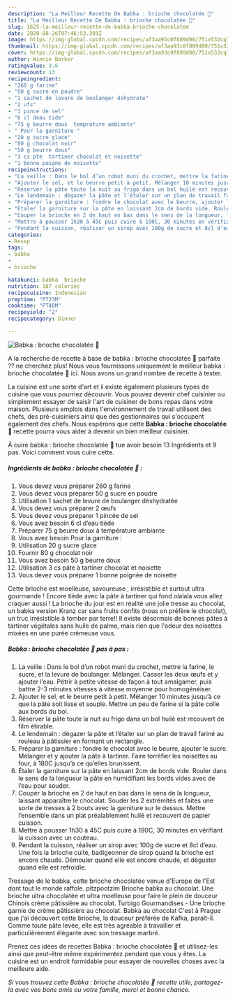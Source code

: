```yaml
---
description: "La Meilleur Recette De Babka : brioche chocolatée 🌺"
title: "La Meilleur Recette De Babka : brioche chocolatée 🌺"
slug: 1625-la-meilleur-recette-de-babka-brioche-chocolatee
date: 2020-08-26T07:46:53.393Z
image: https://img-global.cpcdn.com/recipes/af3aa93c0f889d00/751x532cq70/babka-brioche-chocolatee-🌺-photo-principale-de-la-recette.jpg
thumbnail: https://img-global.cpcdn.com/recipes/af3aa93c0f889d00/751x532cq70/babka-brioche-chocolatee-🌺-photo-principale-de-la-recette.jpg
cover: https://img-global.cpcdn.com/recipes/af3aa93c0f889d00/751x532cq70/babka-brioche-chocolatee-🌺-photo-principale-de-la-recette.jpg
author: Winnie Barker
ratingvalue: 3.6
reviewcount: 13
recipeingredient:
- "260 g farine"
- "50 g sucre en poudre"
- "1 sachet de levure de boulanger dshydrate"
- "2 ufs"
- "1 pince de sel"
- "6 cl deau tide"
- "75 g beurre doux  temprature ambiante"
- " Pour la garniture "
- "20 g sucre glace"
- "80 g chocolat noir"
- "50 g beurre doux"
- "3 cs pte  tartiner chocolat et noisette"
- "1 bonne poigne de noisette"
recipeinstructions:
- "La veille : Dans le bol d’un robot muni du crochet, mettre la farine, le sucre, et la levure de boulanger. Mélanger. Casser les deux œufs et y ajouter l’eau. Pétrir à petite vitesse de façon à tout amalgamer, puis battre 2-3 minutes vitesses à vitesse moyenne pour homogénéiser."
- "Ajouter le sel, et le beurre petit à petit. Mélanger 10 minutes jusqu’à ce que la pâte soit lisse et souple. Mettre un peu de farine si la pâte colle aux bords du bol."
- "Réserver la pâte toute la nuit au frigo dans un bol huilé est recouvert de film étirable."
- "Le lendemain : dégazer la pâte et l’étaler sur un plan de travail fariné au rouleau à pâtissier en formant un rectangle."
- "Préparer la garniture : fondre le chocolat avec le beurre, ajouter le sucre. Mélanger et y ajouter la pâte à tartiner. Faire torréfier les noisettes au four, à 180C jusqu’à ce qu’elles brunissent."
- "Étaler la garniture sur la pâte en laissant 2cm de bords vide. Rouler dans le sens de la longueur la pâte en humidifiant les bords vides avec de l’eau pour souder."
- "Couper la brioche en 2 de haut en bas dans le sens de la longueur, laissant apparaître le chocolat. Souder les 2 extrémités et faites une sorte de tresses à 2 bouts avec la garniture sur le dessus. Mettre l’ensemble dans un plat préalablement huilé et recouvert de papier cuisson."
- "Mettre à pousser 1h30 à 45C puis cuire à 190C, 30 minutes en vérifiant la cuisson avec un couteau."
- "Pendant la cuisson, réaliser un sirop avec 100g de sucre et 8cl d’eau. Une fois la brioche cuite, badigeonner de sirop quand la brioche est encore chaude. Démouler quand elle est encore chaude, et déguster quand elle est refroidie."
categories:
- Resep
tags:
- babka
- 
- brioche

katakunci: babka  brioche 
nutrition: 187 calories
recipecuisine: Indonesian
preptime: "PT23M"
cooktime: "PT48M"
recipeyield: "2"
recipecategory: Dinner

---
```



![Babka : brioche chocolatée 🌺](https://img-global.cpcdn.com/recipes/af3aa93c0f889d00/751x532cq70/babka-brioche-chocolatee-🌺-photo-principale-de-la-recette.jpg)

A la recherche de recette à base de babka : brioche chocolatée 🌺 parfaite ?? ne cherchez plus! Nous vous fournissons uniquement le meilleur babka : brioche chocolatée 🌺 ici. Nous avons un grand nombre de recette à tester.

La cuisine est une sorte d'art et il existe également plusieurs types de cuisine que vous pourriez découvrir. Vous pouvez devenir chef cuisinier ou simplement essayer de saisir l'art de cuisiner de bons repas dans votre maison. Plusieurs emplois dans l'environnement de travail utilisent des chefs, des pré-cuisiniers ainsi que des gestionnaires qui s'occupent également des chefs. Nous espérons que cette <strong> Babka : brioche chocolatée 🌺 </strong> recette pourra vous aider à devenir un bien meilleur cuisinier.

<!--inarticleads1-->

À cuire babka : brioche chocolatée 🌺 tue avoir besoin 13 Ingrédients et 9 pas. Voici comment vous cuire cette.

##### Ingrédients de babka : brioche chocolatée 🌺 :

1. Vous devez vous préparer 260 g farine
1. Vous devez vous préparer 50 g sucre en poudre
1. Utilisation 1 sachet de levure de boulanger déshydratée
1. Vous devez vous préparer 2 œufs
1. Vous devez vous préparer 1 pincée de sel
1. Vous avez besoin 6 cl d’eau tiède
1. Préparer 75 g beurre doux à température ambiante
1. Vous avez besoin  Pour la garniture :
1. Utilisation 20 g sucre glace
1. Fournir 80 g chocolat noir
1. Vous avez besoin 50 g beurre doux
1. Utilisation 3 cs pâte à tartiner chocolat et noisette
1. Vous devez vous préparer 1 bonne poignée de noisette


Cette brioche est moelleuse, savoureuse , irrésistible et surtout ultra gourmande ! Encore tiède avec la pâte à tartiner qui fond olalala vous allez craquer aussi ! La brioche du jour est en réalité une jolie tresse au chocolat, un babka version Kranz car sans fruits confits (nous on préfère le chocolat), un truc irrésistible à tomber par terre!! Il existe désormais de bonnes pâtes à tartiner végétales sans huile de palme, mais rien que l&#39;odeur des noisettes mixées en une purée crémeuse vous. 

<!--inarticleads2-->

##### Babka : brioche chocolatée 🌺 pas à pas :

1. La veille : Dans le bol d’un robot muni du crochet, mettre la farine, le sucre, et la levure de boulanger. Mélanger. Casser les deux œufs et y ajouter l’eau. Pétrir à petite vitesse de façon à tout amalgamer, puis battre 2-3 minutes vitesses à vitesse moyenne pour homogénéiser.
1. Ajouter le sel, et le beurre petit à petit. Mélanger 10 minutes jusqu’à ce que la pâte soit lisse et souple. Mettre un peu de farine si la pâte colle aux bords du bol.
1. Réserver la pâte toute la nuit au frigo dans un bol huilé est recouvert de film étirable.
1. Le lendemain : dégazer la pâte et l’étaler sur un plan de travail fariné au rouleau à pâtissier en formant un rectangle.
1. Préparer la garniture : fondre le chocolat avec le beurre, ajouter le sucre. Mélanger et y ajouter la pâte à tartiner. Faire torréfier les noisettes au four, à 180C jusqu’à ce qu’elles brunissent.
1. Étaler la garniture sur la pâte en laissant 2cm de bords vide. Rouler dans le sens de la longueur la pâte en humidifiant les bords vides avec de l’eau pour souder.
1. Couper la brioche en 2 de haut en bas dans le sens de la longueur, laissant apparaître le chocolat. Souder les 2 extrémités et faites une sorte de tresses à 2 bouts avec la garniture sur le dessus. Mettre l’ensemble dans un plat préalablement huilé et recouvert de papier cuisson.
1. Mettre à pousser 1h30 à 45C puis cuire à 190C, 30 minutes en vérifiant la cuisson avec un couteau.
1. Pendant la cuisson, réaliser un sirop avec 100g de sucre et 8cl d’eau. Une fois la brioche cuite, badigeonner de sirop quand la brioche est encore chaude. Démouler quand elle est encore chaude, et déguster quand elle est refroidie.


Tressage de le babka, cette brioche chocolatée venue d&#39;Europe de l&#39;Est dont tout le monde raffole. pitzpootzim Brioche babka au chocolat. Une brioche ultra chocolatée et ultra moelleuse pour faire le plein de douceur Chinois crème pâtissière au chocolat. Turbigo Gourmandises - Une brioche garnie de crème pâtissière au chocolat. Babka au chocolat C&#39;est à Prague que j&#39;ai découvert cette brioche, la douceur préférée de Kafka, paraît-il. Comme toute pâte levée, elle est très agréable à travailler et particulièrement élégante avec son tressage marbré. 

<!--inarticleads1-->

<p>
Prenez ces idées de recettes Babka : brioche chocolatée 🌺 et utilisez-les ainsi que peut-être même expérimentez pendant que vous y êtes. La cuisine est un endroit formidable pour essayer de nouvelles choses avec la meilleure aide.
</p>

<p>
<i>Si vous trouvez cette Babka : brioche chocolatée 🌺 recette utile, partagez-la avec vos bons amis ou votre famille, merci et bonne chance.</i>
</p>
